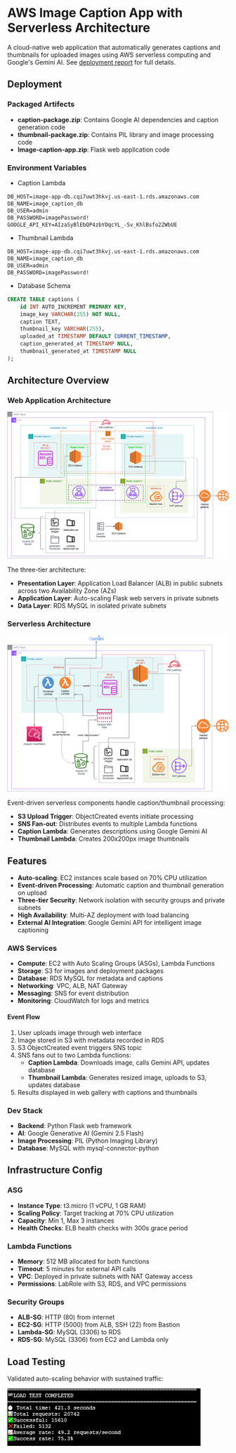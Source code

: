 # AWS Image Caption App with Serverless Architecture

A cloud-native web application that automatically generates captions and thumbnails for uploaded images using AWS serverless computing and Google's Gemini AI. See [deployment report](deployment\report.pdf) for full details.

## Deployment

### Packaged Artifects

- **caption-package.zip**: Contains Google AI dependencies and caption generation code
- **thumbnail-package.zip**: Contains PIL library and image processing code
- **Image-caption-app.zip**: Flask web application code

### Environment Variables

- Caption Lambda
```
DB_HOST=image-app-db.cqi7uwt3hkvj.us-east-1.rds.amazonaws.com
DB_NAME=image_caption_db
DB_USER=admin
DB_PASSWORD=imagePassword!
GOOGLE_API_KEY=AIzaSyBlEbQP4zbYOqcYL_-Sv_KhlBsfo2ZWbUE
```

- Thumbnail Lambda
```
DB_HOST=image-app-db.cqi7uwt3hkvj.us-east-1.rds.amazonaws.com
DB_NAME=image_caption_db
DB_USER=admin
DB_PASSWORD=imagePassword!
```

- Database Schema
```sql
CREATE TABLE captions (
    id INT AUTO_INCREMENT PRIMARY KEY,
    image_key VARCHAR(255) NOT NULL,
    caption TEXT,
    thumbnail_key VARCHAR(255),
    uploaded_at TIMESTAMP DEFAULT CURRENT_TIMESTAMP,
    caption_generated_at TIMESTAMP NULL,
    thumbnail_generated_at TIMESTAMP NULL
);
```


## Architecture Overview

### Web Application Architecture
![Web Application Architecture](app.drawio.png)

The three-tier architecture:
- **Presentation Layer**: Application Load Balancer (ALB) in public subnets across two Availability Zone (AZs)
- **Application Layer**: Auto-scaling Flask web servers in private subnets
- **Data Layer**: RDS MySQL in isolated private subnets

### Serverless Architecture
![Serverless Architecture](serverless.drawio.png)

Event-driven serverless components handle caption/thumbnail processing:
- **S3 Upload Trigger**: ObjectCreated events initiate processing
- **SNS Fan-out**: Distributes events to multiple Lambda functions
- **Caption Lambda**: Generates descriptions using Google Gemini AI
- **Thumbnail Lambda**: Creates 200x200px image thumbnails

## Features

- **Auto-scaling**: EC2 instances scale based on 70% CPU utilization
- **Event-driven Processing**: Automatic caption and thumbnail generation on upload
- **Three-tier Security**: Network isolation with security groups and private subnets
- **High Availability**: Multi-AZ deployment with load balancing
- **External AI Integration**: Google Gemini API for intelligent image captioning

### AWS Services
- **Compute**: EC2 with Auto Scaling Groups (ASGs), Lambda Functions
- **Storage**: S3 for images and deployment packages
- **Database**: RDS MySQL for metadata and captions
- **Networking**: VPC, ALB, NAT Gateway
- **Messaging**: SNS for event distribution
- **Monitoring**: CloudWatch for logs and metrics

#### Event Flow

1. User uploads image through web interface
2. Image stored in S3 with metadata recorded in RDS
3. S3 ObjectCreated event triggers SNS topic
4. SNS fans out to two Lambda functions:
   - **Caption Lambda**: Downloads image, calls Gemini API, updates database
   - **Thumbnail Lambda**: Generates resized image, uploads to S3, updates database
5. Results displayed in web gallery with captions and thumbnails

### Dev Stack
- **Backend**: Python Flask web framework
- **AI**: Google Generative AI (Gemini 2.5 Flash)
- **Image Processing**: PIL (Python Imaging Library)
- **Database**: MySQL with mysql-connector-python


## Infrastructure Config

### ASG
- **Instance Type**: t3.micro (1 vCPU, 1 GB RAM)
- **Scaling Policy**: Target tracking at 70% CPU utilization
- **Capacity**: Min 1, Max 3 instances
- **Health Checks**: ELB health checks with 300s grace period

### Lambda Functions
- **Memory**: 512 MB allocated for both functions
- **Timeout**: 5 minutes for external API calls
- **VPC**: Deployed in private subnets with NAT Gateway access
- **Permissions**: LabRole with S3, RDS, and VPC permissions

### Security Groups
- **ALB-SG**: HTTP (80) from internet
- **EC2-SG**: HTTP (5000) from ALB, SSH (22) from Bastion
- **Lambda-SG**: MySQL (3306) to RDS
- **RDS-SG**: MySQL (3306) from EC2 and Lambda only

## Load Testing

Validated auto-scaling behavior with sustained traffic:

![Load Test](loadtest.png)

